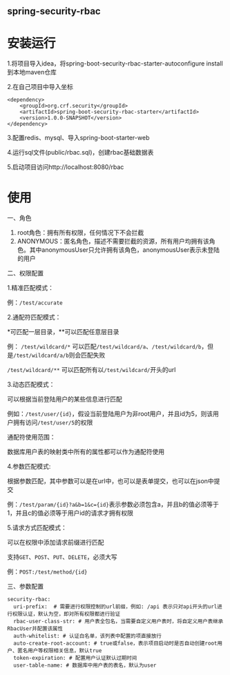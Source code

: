 ## spring-security-rbac

# 安装运行
1.将项目导入idea，将spring-boot-security-rbac-starter-autoconfigure install到本地maven仓库

2.在自己项目中导入坐标
```
<dependency>
    <groupId>org.crf.security</groupId>
    <artifactId>spring-boot-security-rbac-starter</artifactId>
    <version>1.0.0-SNAPSHOT</version>
</dependency>
```
3.配置redis、mysql、导入spring-boot-starter-web

4.运行sql文件(public/rbac.sql)，创建rbac基础数据表

5.启动项目访问http://localhost:8080/rbac


# 使用

一、角色
1. root角色：拥有所有权限，任何情况下不会拦截
2. ANONYMOUS：匿名角色，描述不需要拦截的资源，所有用户均拥有该角色。其中anonymousUser只允许拥有该角色，anonymousUser表示未登陆的用户

二、权限配置

1.精准匹配模式：

例：```/test/accurate```

2.通配符匹配模式：

*可匹配一层目录，**可以匹配任意层目录

例：
```/test/wildcard/*``` 可以匹配```/test/wildcard/a```、```/test/wildcard/b```，但是```/test/wildcard/a/b```则会匹配失败

```/test/wildcard/**``` 可以匹配所有以```/test/wildcard/```开头的url

3.动态匹配模式：

可以根据当前登陆用户的某些信息进行匹配

例如：```/test/user/{id}```，假设当前登陆用户为非root用户，并且id为5，则该用户拥有访问```/test/user/5```的权限

通配符使用范围：

数据库用户表的映射类中所有的属性都可以作为通配符使用

4.参数匹配模式:

根据参数匹配，其中参数可以是在url中，也可以是表单提交，也可以在json中提交

例：```/test/param/{id}?a&b=1&c={id}```表示参数必须包含a，并且b的值必须等于1，并且c的值必须等于用户id的请求才拥有权限

5.请求方式匹配模式：

可以在权限中添加请求前缀进行匹配

支持```GET```、```POST```、```PUT```、```DELETE```，必须大写

例：```POST:/test/method/{id}```

三、参数配置
```
security-rbac:
  uri-prefix:  # 需要进行权限控制的url前缀，例如: /api 表示只对api开头的url进行权限认证，默认为空，即对所有权限都进行验证
  rbac-user-class-str: # 用户表全包名，当需要自定义用户表时，将自定义用户表继承RbacUser并配置该属性
  auth-whitelist: # 认证白名单，该列表中配置的项直接放行
  auto-create-root-account: # true或false，表示项目启动时是否自动创建root用户、匿名用户等权限相关信息，默认true
  token-expiration: # 配置用户认证默认过期时间
  user-table-name: # 数据库中用户表的表名，默认为user
```

